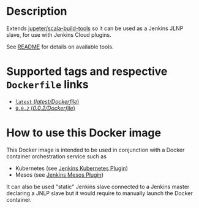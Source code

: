 # Description

Extends [jupeter/scala-build-tools](https://hub.docker.com/r/jupeter/scala-build-tools/) so it can be used as a Jenkins JLNP slave, for use with Jenkins Cloud plugins.

See [README](https://hub.docker.com/r/jupeter/scala-build-tools/) for details on available tools.

# Supported tags and respective `Dockerfile` links

-   [`latest` (*latest/Dockerfile*)](https://github.com/jupeter/scala-build-tools-dockerfile/blob/master/Dockerfile)
-   [`0.0.2` (*0.0.2/Dockerfile*)](https://github.com/jupeter/scala-build-tools-dockerfile/blob/0.0.2/Dockerfile)

# How to use this Docker image

 This Docker image is intended to be used in conjunction with a Docker container orchestration service such as
 -   Kubernetes (see [Jenkins Kubernetes Plugin](https://wiki.jenkins-ci.org/display/JENKINS/Kubernetes+Plugin))
 -   Mesos (see [Jenkins Mesos Plugin](https://wiki.jenkins-ci.org/display/JENKINS/Mesos+Plugin))

It can also be used "static" Jenkins slave connected to a Jenkins master declaring a JNLP slave but it would require to manually launch the Docker container.